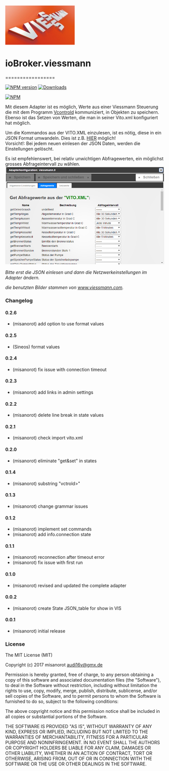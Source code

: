 ![Logo](admin/viessmann.png)
# ioBroker.viessmann
=================

[![NPM version](http://img.shields.io/npm/v/iobroker.viessmann.svg)](https://www.npmjs.com/package/iobroker.viessmann)
[![Downloads](https://img.shields.io/npm/dm/iobroker.viessmann.svg)](https://www.npmjs.com/package/iobroker.viessmann)

[![NPM](https://nodei.co/npm/iobroker.viessmann.png?downloads=true)](https://nodei.co/npm/iobroker.viessmann/)

Mit diesem Adapter ist es möglich, Werte aus einer Viessmann Steuerung 
die mit dem Programm [Vcontrold](https://openv.wikispaces.com/vcontrold) kommuniziert, 
in Objekten zu speichern. Ebenso ist das Setzen von Werten, die man in seiner Vito.xml konfiguriert hat möglich.

Um die Kommandos aus der VITO.XML einzulesen, ist es nötig, diese in ein JSON Format umwandeln. Dies ist z.B. [HIER](http://www.utilities-online.info/xmltojson/#.WFVQv_DhA1I) möglich!  
Vorsicht!: Bei jedem neuen einlesen der JSON Daten, werden die Einstellungen gelöscht.

Es ist empfehlenswert, bei relativ unwichtigen Abfragewerten, ein möglichst grosses Abfrageintervall zu wählen. 
![Logo](admin/img/Viessmann_settings.png)

*Bitte erst die JSON einlesen und dann die Netzwerkeinstellungen im Adapter ändern.*  

*die benutzten Bilder stammen von www.viessmann.com.*
### Changelog

#### 0.2.6
* (misanorot) add option to use format values

#### 0.2.5
* (Sineos) format values

#### 0.2.4
* (misanorot) fix issue with connection timeout

#### 0.2.3
* (misanorot) add links in admin settings

#### 0.2.2
* (misanorot) delete line break in state values

#### 0.2.1
* (misanorot) check import vito.xml

#### 0.2.0
* (misanorot) eliminate "get&set" in states 

#### 0.1.4
* (misanorot) substring "vctrold>" 

#### 0.1.3
* (misanorot) change grammar issues 

#### 0.1.2
* (misanorot) implement set commands 
* (misanorot) add info.connection state

#### 0.1.1
* (misanorot) reconnection after timeout error
* (misanorot) fix issue with first run

#### 0.1.0
* (misanorot) revised and updated the complete adapter

#### 0.0.2
* (misanorot) create State JSON_table for show in VIS

#### 0.0.1
* (misanorot) initial release

### License

The MIT License (MIT)

Copyright (c) 2017 misanorot <audi16v@gmx.de>

Permission is hereby granted, free of charge, to any person obtaining a copy
of this software and associated documentation files (the "Software"), to deal
in the Software without restriction, including without limitation the rights
to use, copy, modify, merge, publish, distribute, sublicense, and/or sell
copies of the Software, and to permit persons to whom the Software is
furnished to do so, subject to the following conditions:

The above copyright notice and this permission notice shall be included in
all copies or substantial portions of the Software.

THE SOFTWARE IS PROVIDED "AS IS", WITHOUT WARRANTY OF ANY KIND, EXPRESS OR
IMPLIED, INCLUDING BUT NOT LIMITED TO THE WARRANTIES OF MERCHANTABILITY,
FITNESS FOR A PARTICULAR PURPOSE AND NONINFRINGEMENT. IN NO EVENT SHALL THE
AUTHORS OR COPYRIGHT HOLDERS BE LIABLE FOR ANY CLAIM, DAMAGES OR OTHER
LIABILITY, WHETHER IN AN ACTION OF CONTRACT, TORT OR OTHERWISE, ARISING FROM,
OUT OF OR IN CONNECTION WITH THE SOFTWARE OR THE USE OR OTHER DEALINGS IN
THE SOFTWARE.

